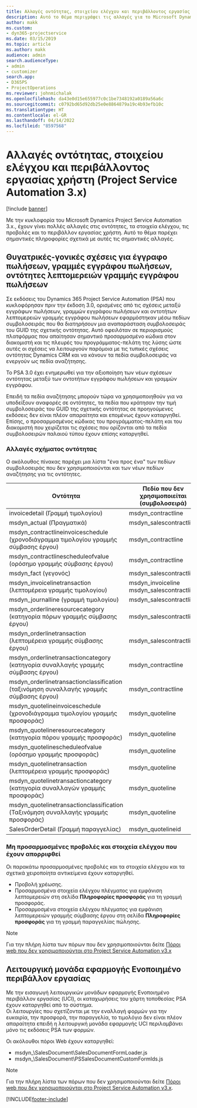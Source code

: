 ```yaml
---
title: Αλλαγές οντότητας, στοιχείου ελέγχου και περιβάλλοντος εργασίας χρήστη (Project Service Automation 3.x)
description: Αυτό το θέμα περιγράφει τις αλλαγές για το Microsoft Dynamics Project Service Automation 3.x.
author: makk
ms.custom:
- dyn365-projectservice
ms.date: 03/15/2019
ms.topic: article
ms.author: makk
audience: admin
search.audienceType:
- admin
- customizer
search.app:
- D365PS
- ProjectOperations
ms.reviewer: johnmichalak
ms.openlocfilehash: da43e0d15e655977c0c1be7348192a0189a56a6c
ms.sourcegitcommit: c0792bd65d92db25e0e8864879a19c4b93efb10c
ms.translationtype: HT
ms.contentlocale: el-GR
ms.lasthandoff: 04/14/2022
ms.locfileid: "8597568"
---
```

# <a name="entity-control-and-user-interface-changes-project-service-automation-3x"></a>Αλλαγές οντότητας, στοιχείου ελέγχου και περιβάλλοντος εργασίας χρήστη (Project Service Automation 3.x)

[!include [banner](../../includes/psa-now-project-operations.md)]


Με την κυκλοφορία του Microsoft Dynamics Project Service Automation 3.x., έχουν γίνει πολλές αλλαγές στις οντότητες, τα στοιχεία ελέγχου, τις προβολές και το περιβάλλον εργασίας χρήστη. Αυτό το θέμα παρέχει σημαντικές πληροφορίες σχετικά με αυτές τις σημαντικές αλλαγές.

## <a name="parent-child-relationships-for-sales-document-sales-document-line-sales-document-line-detail-entities"></a>Θυγατρικές-γονικές σχέσεις για έγγραφο πωλήσεων, γραμμές εγγράφου πωλήσεων, οντότητες λεπτομερειών γραμμής εγγράφου πωλήσεων
Σε εκδόσεις του Dynamics 365 Project Service Automation (PSA) που κυκλοφόρησαν πριν την έκδοση 3.0, ορισμένες από τις σχέσεις μεταξύ εγγράφων πωλήσεων, γραμμών εγγράφου πωλήσεων και οντοτήτων λεπτομερειών γραμμής εγγράφου πωλήσεων εφαρμόστηκαν μέσω πεδίων συμβολοσειράς που θα διατηρήσουν μια αναπαράσταση συμβολοσειράς του GUID της σχετικής οντότητας. Αυτό οφειλόταν σε περιορισμούς πλατφόρμας που απαίτησαν σημαντικό προσαρμοσμένο κώδικα στον διακομιστή και τις πλευρές του προγράμματος-πελάτη της λύσης ώστε αυτές οι σχέσεις να λειτουργούν παρόμοια με τις τυπικές σχέσεις οντότητας Dynamics CRM και να κάνουν τα πεδία συμβολοσειράς να ενεργούν ως πεδία αναζήτησης.

Το PSA 3.0 έχει ενημερωθεί για την αξιοποίηση των νέων σχέσεων οντότητας μεταξύ των οντοτήτων εγγράφου πωλήσεων και γραμμών εγγράφου.

Επειδή τα πεδία αναζήτησης μπορούν τώρα να χρησιμοποιηθούν για να υποδείξουν αναφορές σε οντότητες, τα πεδία που κράτησαν την τιμή συμβολοσειράς του GUID της σχετικής οντότητας σε προηγούμενες εκδόσεις δεν είναι πλέον απαραίτητα και επομένως έχουν καταργηθεί. Επίσης, ο προσαρμοσμένος κώδικας του προγράμματος-πελάτη και του διακομιστή που χειρίζεται τις σχέσεις που ορίζονται από τα πεδία συμβολοσειρών παλαιού τύπου έχουν επίσης καταργηθεί.

### <a name="entity-schema-changes"></a>Αλλαγές σχήματος οντότητας
Ο ακόλουθος πίνακας παρέχει μια λίστα "ένα προς ένα" των πεδίων συμβολοσειράς που δεν χρησιμοποιούνται και των νέων πεδίων αναζήτησης για τις οντότητες. 

 Οντότητα |   Πεδίο που δεν χρησιμοποιείται (συμβολοσειρά) | Νέο πεδίο (αναζήτηση)
--- | --- | ---
invoicedetail (Γραμμή τιμολογίου) |  msdyn_contractline |    msdyn_contractlineid
msdyn_actual (Πραγματικά) | msdyn_salescontractline |   msdyn_salescontractlineid
msdyn_contractlineinvoiceschedule (χρονοδιάγραμμα τιμολογίου γραμμής σύμβασης έργου) |    msdyn_contractline |    msdyn_contractlineid
msdyn_contractlinescheduleofvalue (ορόσημο γραμμής σύμβασης έργου) |   msdyn_contractline |    msdyn_contractlineid
msdyn_fact (γεγονός) | msdyn_salescontractline |   msdyn_salescontractlineid
msdyn_invoicelinetransaction (λεπτομέρεια γραμμής τιμολογίου) | msdyn_invoiceline <br> msdyn_salescontractline | msdyn_invoicelineid <br> msdyn_salescontractlineid
msdyn_journalline (γραμμή τιμολογίου) |  msdyn_salescontractline |   msdyn_salescontractlineid
msdyn_orderlineresourcecategory (κατηγορία πόρων γραμμής σύμβασης έργου) | msdyn_salescontractline |   msdyn_contractlineid
msdyn_orderlinetransaction (λεπτομέρεια γραμμής σύμβασης έργου) | msdyn_salescontractline |   msdyn_salescontractlineid
msdyn_orderlinetransactioncategory (κατηγορία συναλλαγής γραμμής σύμβασης έργου) |   msdyn_contractline |    msdyn_contractlineid
msdyn_orderlinetransactionclassification (ταξινόμηση συναλλαγής γραμμής σύμβασης έργου) |   msdyn_contractline |    msdyn_contractlineid
msdyn_quotelineinvoiceschedule (χρονοδιάγραμμα τιμολογίου γραμμής προσφοράς) |  msdyn_quoteline |   msdyn_quotelineid
msdyn_quotelineresourcecategory (κατηγορία πόρου γραμμής προσφοράς) |    msdyn_quoteline |   msdyn_quotelineid
msdyn_quotelinescheduleofvalue (ορόσημο γραμμής προσφοράς) | msdyn_quoteline |   msdyn_quotelineid
msdyn_quotelinetransaction (λεπτομέρεια γραμμής προσφοράς) |    msdyn_quoteline |   msdyn_quotelineid
msdyn_quotelinetransactioncategory (κατηγορία συναλλαγών γραμμής προσφοράς) |  msdyn_quoteline |   msdyn_quotelineid
msdyn_quotelinetransactionclassification (Ταξινόμηση συναλλαγής γραμμής προσφοράς) |  msdyn_quoteline |   msdyn_quotelineid
SalesOrderDetail (Γραμμή παραγγελίας) | msdyn_quotelineid | msdyn_quoteline 

### <a name="deprecated-custom-views-and-controls"></a>Μη προσαρμοσμένες προβολές και στοιχεία ελέγχου που έχουν απορριφθεί
Οι παρακάτω προσαρμοσμένες προβολές και τα στοιχεία ελέγχου και τα σχετικά χειροποίητα αντικείμενα έχουν καταργηθεί.

- Προβολή χρέωσης.
- Προσαρμοσμένα στοιχεία ελέγχου πλέγματος για εμφάνιση λεπτομερειών στη σελίδα **Πληροφορίες προσφοράς** για τη γραμμή προσφοράς.
- Προσαρμοσμένα στοιχεία ελέγχου πλέγματος για εμφάνιση λεπτομερειών γραμμής σύμβασης έργου στη σελίδα **Πληροφορίες προσφοράς** για τη γραμμή παραγγελίας πώλησης.

> [!NOTE]
> Για την πλήρη λίστα των πόρων που δεν χρησιμοποιούνται δείτε [Πόροι web που δεν χρησιμοποιούνται στο Project Service Automation v3.x](../developer-guides/web-resources-deprecated-v3.x.md)

## <a name="unified-client-interface-app-module"></a>Λειτουργική μονάδα εφαρμογής Ενοποιημένο περιβάλλον εργασίας
Με την εισαγωγή λειτουργικών μονάδων εφαρμογής Ενοποιημένο περιβάλλον εργασίας (UCI), οι καταχωρήσεις του χάρτη τοποθεσίας PSA έχουν καταργηθεί από το σύστημα.  
Οι λειτουργίες που σχετίζονται με την εναλλαγή φορμών για την ευκαιρία, την προσφορά, την παραγγελία, το τιμολόγιο δεν είναι πλέον απαραίτητα επειδή η λειτουργική μονάδα εφαρμογής UCI περιλαμβάνει μόνο τις εκδόσεις PSA των φορμών.  

Οι ακόλουθοι πόροι Web έχουν καταργηθεί:

- msdyn_\SalesDocument\SalesDocumentFormLoader.js
- msdyn_\SalesDocument\PSSalesDocumentCustomFormIds.js

> [!NOTE]
> Για την πλήρη λίστα των πόρων που δεν χρησιμοποιούνται δείτε [Πόροι web που δεν χρησιμοποιούνται στο Project Service Automation v3.x](../developer-guides/web-resources-deprecated-v3.x.md).




[!INCLUDE[footer-include](../../includes/footer-banner.md)]
